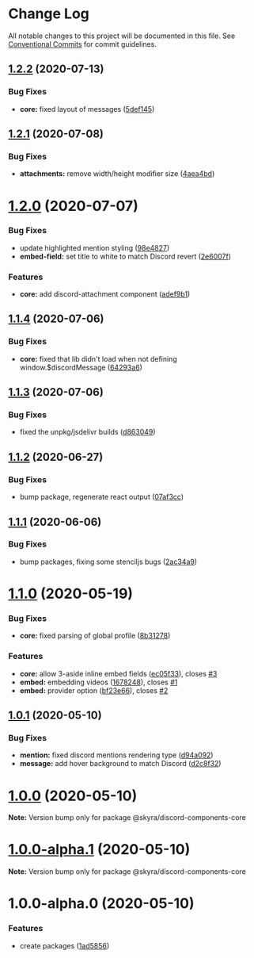 # Change Log

All notable changes to this project will be documented in this file.
See [Conventional Commits](https://conventionalcommits.org) for commit guidelines.

## [1.2.2](https://github.com/skyra-project/discord-message-components/compare/v1.2.1...v1.2.2) (2020-07-13)


### Bug Fixes

* **core:** fixed layout of messages ([5def145](https://github.com/skyra-project/discord-message-components/commit/5def1450c0baae16eedd17fdec5e63f93b16f0f3))





## [1.2.1](https://github.com/skyra-project/discord-message-components/compare/v1.2.0...v1.2.1) (2020-07-08)


### Bug Fixes

* **attachments:** remove width/height modifier size ([4aea4bd](https://github.com/skyra-project/discord-message-components/commit/4aea4bdbb8aca01fae90a3a1f8aa5caa50df3ae6))





# [1.2.0](https://github.com/skyra-project/discord-message-components/compare/v1.1.4...v1.2.0) (2020-07-07)


### Bug Fixes

* update highlighted mention styling ([98e4827](https://github.com/skyra-project/discord-message-components/commit/98e4827f9829b6d0b8d30a78337a40e3d44c9fb5))
* **embed-field:** set title to white to match Discord revert ([2e6007f](https://github.com/skyra-project/discord-message-components/commit/2e6007fb724edf389a63a534936d1ed528d1fd6c))


### Features

* **core:** add discord-attachment component ([adef9b1](https://github.com/skyra-project/discord-message-components/commit/adef9b121c0ba7061374cbe389560706aa07c76a))





## [1.1.4](https://github.com/skyra-project/discord-message-components/compare/v1.1.3...v1.1.4) (2020-07-06)


### Bug Fixes

* **core:** fixed that lib didn't load when not defining window.$discordMessage ([64293a6](https://github.com/skyra-project/discord-message-components/commit/64293a6f63ccf3c78f3c8086a0d13d8335d784e1))





## [1.1.3](https://github.com/skyra-project/discord-message-components/compare/v1.1.2...v1.1.3) (2020-07-06)


### Bug Fixes

* fixed the unpkg/jsdelivr builds ([d863049](https://github.com/skyra-project/discord-message-components/commit/d86304962a384f5e7a792fb67db826a389ba6aa5))





## [1.1.2](https://github.com/skyra-project/discord-message-components/compare/v1.1.1...v1.1.2) (2020-06-27)


### Bug Fixes

* bump package, regenerate react output ([07af3cc](https://github.com/skyra-project/discord-message-components/commit/07af3cc4e3ab3df728c4ed91341af2e7a5db3239))





## [1.1.1](https://github.com/skyra-project/discord-message-components/compare/v1.1.0...v1.1.1) (2020-06-06)


### Bug Fixes

* bump packages, fixing some stenciljs bugs ([2ac34a9](https://github.com/skyra-project/discord-message-components/commit/2ac34a9abca911e1abffc9671cb75cb24357335a))





# [1.1.0](https://github.com/skyra-project/discord-message-components/compare/v1.0.1...v1.1.0) (2020-05-19)


### Bug Fixes

* **core:** fixed parsing of global profile ([8b31278](https://github.com/skyra-project/discord-message-components/commit/8b3127857e4bdd0a835e27bd1412f9cbb619b31f))


### Features

* **core:** allow 3-aside inline embed fields ([ec05f33](https://github.com/skyra-project/discord-message-components/commit/ec05f3372b8c7b590bf0c2d3526f53b3bd2aec98)), closes [#3](https://github.com/skyra-project/discord-message-components/issues/3)
* **embed:** embedding videos ([1678248](https://github.com/skyra-project/discord-message-components/commit/1678248ffe7413bb6e66437f03fed0d15b135e4e)), closes [#1](https://github.com/skyra-project/discord-message-components/issues/1)
* **embed:** provider option ([bf23e66](https://github.com/skyra-project/discord-message-components/commit/bf23e666555035b80625bccd00f49dfd622f80f9)), closes [#2](https://github.com/skyra-project/discord-message-components/issues/2)





## [1.0.1](https://github.com/skyra-project/discord-message-components/compare/v1.0.0...v1.0.1) (2020-05-10)


### Bug Fixes

* **mention:** fixed discord mentions rendering type ([d94a092](https://github.com/skyra-project/discord-message-components/commit/d94a092f2e9b4c2cd6b4362e14105f7dfb54b6d9))
* **message:** add hover background to match Discord ([d2c8f32](https://github.com/skyra-project/discord-message-components/commit/d2c8f32d5f73eb9d65ac091427628d6c705af6b2))





# [1.0.0](https://github.com/skyra-project/discord-message-components/compare/v1.0.0-alpha.1...v1.0.0) (2020-05-10)

**Note:** Version bump only for package @skyra/discord-components-core





# [1.0.0-alpha.1](https://github.com/skyra-project/discord-message-components/compare/v1.0.0-alpha.0...v1.0.0-alpha.1) (2020-05-10)

**Note:** Version bump only for package @skyra/discord-components-core





# 1.0.0-alpha.0 (2020-05-10)


### Features

* create packages ([1ad5856](https://github.com/skyra-project/discord-message-components/commit/1ad58560916d3988e8dffc58ad97a52828ff5d35))
